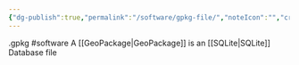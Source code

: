 ```yaml
---
{"dg-publish":true,"permalink":"/software/gpkg-file/","noteIcon":"","created":"2025-07-07T14:23:47.675-05:00"}
---
```


.gpkg
#software 
A [[GeoPackage\|GeoPackage]] is an [[SQLite\|SQLite]] Database file
